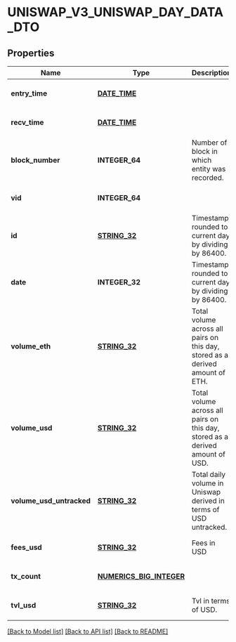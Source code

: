 # UNISWAP_V3_UNISWAP_DAY_DATA_DTO

## Properties
Name | Type | Description | Notes
------------ | ------------- | ------------- | -------------
**entry_time** | [**DATE_TIME**](DATE_TIME.md) |  | [optional] [default to null]
**recv_time** | [**DATE_TIME**](DATE_TIME.md) |  | [optional] [default to null]
**block_number** | **INTEGER_64** | Number of block in which entity was recorded. | [optional] [default to null]
**vid** | **INTEGER_64** |  | [optional] [default to null]
**id** | [**STRING_32**](STRING_32.md) | Timestamp rounded to current day by dividing by 86400. | [optional] [default to null]
**date** | **INTEGER_32** | Timestamp rounded to current day by dividing by 86400. | [optional] [default to null]
**volume_eth** | [**STRING_32**](STRING_32.md) | Total volume across all pairs on this day, stored as a derived amount of ETH. | [optional] [default to null]
**volume_usd** | [**STRING_32**](STRING_32.md) | Total volume across all pairs on this day, stored as a derived amount of USD. | [optional] [default to null]
**volume_usd_untracked** | [**STRING_32**](STRING_32.md) | Total daily volume in Uniswap derived in terms of USD untracked. | [optional] [default to null]
**fees_usd** | [**STRING_32**](STRING_32.md) | Fees in USD | [optional] [default to null]
**tx_count** | [**NUMERICS_BIG_INTEGER**](Numerics.BigInteger.md) |  | [optional] [default to null]
**tvl_usd** | [**STRING_32**](STRING_32.md) | Tvl in terms of USD. | [optional] [default to null]

[[Back to Model list]](../README.md#documentation-for-models) [[Back to API list]](../README.md#documentation-for-api-endpoints) [[Back to README]](../README.md)


